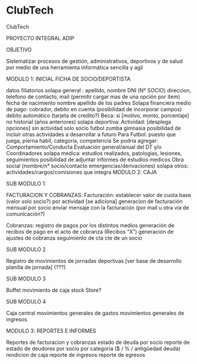 # ClubTech
ClubTech

PROYECTO INTEGRAL ADIP 

OBJETIVO

Sistematizar procesos de gestión, administrativos, deportivos y de salud por medio de una herramienta informática sencilla y agil

MODULO 1: INICIAL FICHA DE SOCIO/DEPORTISTA

datos filiatorios 
solapa general :
apellido, nombre
DNI (N° SOCIO)
direccion, telefono de contacto, mail (permitir cargar mas de una opción por ítem)
fecha de nacimiento
nombre apellido de los padres
Solapa financiera
medio de pago: 
cobrador,
debito en cuenta (posibilidad de incorporar campos) 
debito automático (tarjeta de credito?)
Beca: 
si [motivo, monto, porcentaje]
no
historial (años anteriores)
solapa deportiva:
Actividad: [desplega opciones] 
sin actividad solo socio
futbol
zumba
gimnasia
posibilidad de incluir otras actividades a desarrollar a futuro
Para Futbol: puesto que juega, pierna habil, categoria, competencia
Se podria agregar:
Comportamiento/Conducta
Evaluación general/anual del DT y/o Coordinadores
solapa medica:
estudios realizados, patologias, lesiones, seguimientos
posibilidad de adjuntar informes de estudios medicos
Obra social (nombre/n° socio/contacto emergencias/derivaciones)
solapa otros:
actividades/cargos/comisiones que integra
MODULO 2: CAJA

SUB MODULO 1:

FACTURACION Y COBRANZAS:
Facturación:
establecer valor de cuota
base (valor solo socio?)
por actividad [se adiciona]
generacion de facturación mensual por socio
enviar mensaje con la facturación (por mail u otra vía de comunicación?)


Cobranzas:
registro de pagos por los distintos medios
generación de recibos de pago en el acto de cobranza (Recibos “X”)
generación de ajustes de cobranza
seguimiento de cta cte de un socio

SUB MODULO 2

Registro de movimientos de jornadas deportivas [ver base de desarrollo planilla de jornada] (???)

SUB MODULO 3

Buffet
movimiento de caja
stock
Store?

SUB MODULO 4

Caja central
movimientos generales de gastos
movimientos generales de ingresos

MODULO 3: REPORTES E INFORMES

Reportes de facturacion y cobranzas
estado de deuda por socio
reporte de estado de deudores por socio por categoria ($ / % / antigüedad deuda)
rendicion de caja
reporte de ingresos
reporte de egresos
